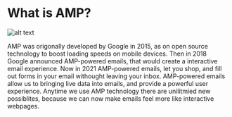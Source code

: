 
# What is AMP?

![alt text](https://esourcecapital.it/wp-content/uploads/2018/03/google-incorpora-amp-no-gmail-1.jpg "")

 AMP was origonally developed by Google in 2015, as on open source technology to boost loading speeds on mobile devices.
 Then in 2018 Google announced AMP-powered emails, that would create a interactive email experience.
 Now in 2021 AMP-powered emails, let you shop, and fill out forms in your email withought leaving your inbox.
 AMP-powered emails allow us to bringing live data into emails, and provide a powerful user experience.
 Anytime we use AMP technology there are unilitmied new possiblites, because we can now make emails feel more like interactive webpages.


